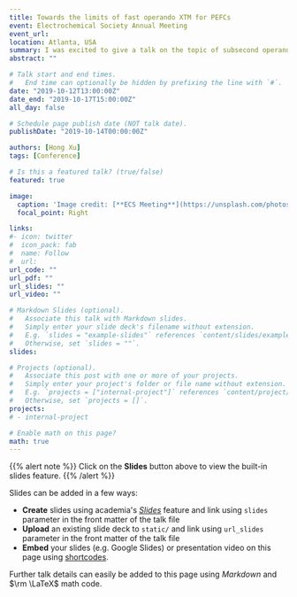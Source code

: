 ```yaml
---
title: Towards the limits of fast operando XTM for PEFCs
event: Electrochemical Society Annual Meeting
event_url:
location: Atlanta, USA
summary: I was excited to give a talk on the topic of subsecond operando XTM for PEFCs at the ECS Annual Meeting in Atlanta, USA.
abstract: ""

# Talk start and end times.
#   End time can optionally be hidden by prefixing the line with `#`.
date: "2019-10-12T13:00:00Z"
date_end: "2019-10-17T15:00:00Z"
all_day: false

# Schedule page publish date (NOT talk date).
publishDate: "2019-10-14T00:00:00Z"

authors: [Hong Xu]
tags: [Conference]

# Is this a featured talk? (true/false)
featured: true

image:
  caption: 'Image credit: [**ECS Meeting**](https://unsplash.com/photos/bzdhc5b3Bxs)'
  focal_point: Right

links:
#- icon: twitter
#  icon_pack: fab
#  name: Follow
#  url: 
url_code: ""
url_pdf: ""
url_slides: ""
url_video: ""

# Markdown Slides (optional).
#   Associate this talk with Markdown slides.
#   Simply enter your slide deck's filename without extension.
#   E.g. `slides = "example-slides"` references `content/slides/example-slides.md`.
#   Otherwise, set `slides = ""`.
slides: 

# Projects (optional).
#   Associate this post with one or more of your projects.
#   Simply enter your project's folder or file name without extension.
#   E.g. `projects = ["internal-project"]` references `content/project/deep-learning/index.md`.
#   Otherwise, set `projects = []`.
projects:
# - internal-project

# Enable math on this page?
math: true
---
```


{{% alert note %}}
Click on the **Slides** button above to view the built-in slides feature.
{{% /alert %}}

Slides can be added in a few ways:

- **Create** slides using academia's [*Slides*](https://sourcethemes.com/academic/docs/managing-content/#create-slides) feature and link using `slides` parameter in the front matter of the talk file
- **Upload** an existing slide deck to `static/` and link using `url_slides` parameter in the front matter of the talk file
- **Embed** your slides (e.g. Google Slides) or presentation video on this page using [shortcodes](https://sourcethemes.com/academic/docs/writing-markdown-latex/).

Further talk details can easily be added to this page using *Markdown* and $\rm \LaTeX$ math code.
